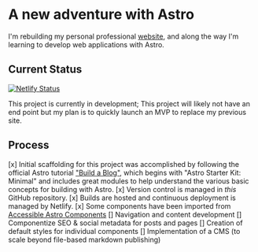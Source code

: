# A new adventure with Astro

I'm rebuilding my personal professional [website](https://www.phillipkentknight.com), and along the way I'm learning to develop web applications with Astro. 

## Current Status 

[![Netlify Status](https://api.netlify.com/api/v1/badges/f3651fa6-0509-4dfd-b7ed-7413bb7ba1dc/deploy-status)](https://app.netlify.com/sites/pkk-astro/deploys)

This project is currently in development; This project will likely not have an end point but my plan is to quickly launch an MVP to replace my previous site. 

## Process

[x] Initial scaffolding for this project was accomplished by following the official Astro tutorial ["Build a Blog"](https://docs.astro.build/en/tutorial/0-introduction/), which begins with "Astro Starter Kit: Minimal" and includes great modules to help understand the various basic concepts for building with Astro. 
[x] Version control is managed in *this* GitHub repository.
[x] Builds are hosted and continuous deployment is managed by Netlify. 
[x] Some components have been imported from [Accessible Astro Components](https://github.com/markteekman/accessible-astro-components)
[] Navigation and content development
[] Componentize SEO & social metadata for posts and pages
[] Creation of default styles for individual components 
[] Implementation of a CMS (to scale beyond file-based markdown publishing)
